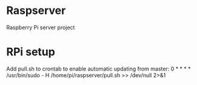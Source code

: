 # Raspserver
Raspberry Pi server project

# RPi setup
Add pull.sh to crontab to enable automatic updating from master:
0 * * * * /usr/bin/sudo - H /home/pi/raspserver/pull.sh >> /dev/null 2>&1
